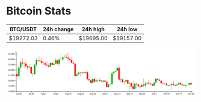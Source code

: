 # Bitcoin Stats

BTC/USDT|24h change|24h high|24h low|
|---|---|---|---|
|$19272.03|0.46%|$19695.00|$19157.00|

<img src="./chart.svg">
